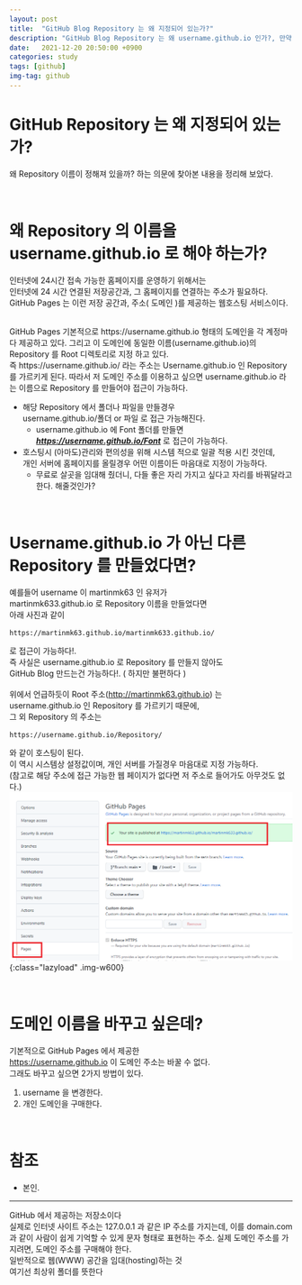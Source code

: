 ```yaml
---
layout: post
title:  "GitHub Blog Repository 는 왜 지정되어 있는가?"
description: "GitHub Blog Repository 는 왜 username.github.io 인가?, 만약 잘못 만들었다면?"
date:   2021-12-20 20:50:00 +0900
categories: study
tags: [github]
img-tag: github
---
```


# GitHub Repository 는 왜 지정되어 있는가?
왜 <span class="tooltip" id="id-1">Repository</span> 이름이 정해져 있을까? 하는 의문에 찾아본 내용을 정리해 보았다.

<br>

# 왜 Repository 의 이름을 username.github.io 로 해야 하는가? ###
인터넷에 24시간 접속 가능한 홈페이지를 운영하기 위해서는   
인터넷에 24 시간 연결된 저장공간과, 그 홈페이지를 연결하는 주소가 필요하다.  
GitHub Pages 는 이런 저장 공간과, 주소(
<span class="tooltip" id="id-2">도메인</span> )를 제공하는 
<span class="tooltip" id="id-3">웹호스팅</span> 서비스이다. 

<br>
GitHub Pages 기본적으로 https://username.github.io 형태의  
도메인을 각 계정마다 제공하고 있다.  
그리고 이 도메인에 동일한 이름(username.github.io)의  
 Repository 를 <span class="tooltip" id="id-4">Root</span> 디렉토리로 지정 하고 있다.  
 <br>
즉 https://username.github.io/ 라는 주소는  
 Username.github.io 인 Repository 를 가르키게 된다.  
따라서 저 도메인 주소를 이용하고 싶으면 username.github.io 라는  
 이름으로 Repository 를 만들어야 접근이 가능하다.  
 <br>

- 해당 Repository 에서 폴더나 파일을 만들경우  
 username.github.io/폴더 or 파일 로 접근 가능해진다.  
    - username.github.io 에 Font 폴더를 만들면  
     ***https://username.github.io/Font*** 로 접근이 가능하다.  
- 호스팅시 (아마도)관리와 편의성을 위해 시스템 적으로 일괄 적용 시킨 것인데,  
 개인 서버에 홈페이지를 올릴경우 어떤 이름이든 마음대로 지정이 가능하다.
  - 무료로 살곳을 임대해 줬더니, 다들 좋은 자리 가지고 싶다고 자리를 바꿔달라고 한다. 해줄것인가? 

<br>



# Username.github.io 가 아닌 다른 Repository 를 만들었다면? #
예를들어 username 이 martinmk63 인 유저가  
 martinmk633.github.io 로 Repository 이름을 만들었다면   
아래 사진과 같이  
```
https://martinmk63.github.io/martinmk633.github.io/
```
로 접근이 가능하다!.  
즉 사실은 username.github.io 로 Repository 를 만들지 않아도   
GitHub Blog 만드는건 가능하다!. ( 하지만 불편하다 )   
<br>
위에서 언급하듯이 Root 주소(http://martinmk63.github.io) 는   
username.github.io 인 Repository 를 가르키기 때문에,  
그 외 Repository 의 주소는    
```
https://username.github.io/Repository/
```
와 같이 호스팅이 된다.  
이 역시 시스템상 설정값이며, 개인 서버를 가질경우 마음대로 지정 가능하다.  
(참고로 해당 주소에 접근 가능한 웹 페이지가 없다면 저 주소로 들어가도 아무것도 없다.)  
![page-setting](/assets/img/post-img/start-github-github/github-page-setting.png){:class="lazyload" .img-w600} 

<br>


# 도메인 이름을 바꾸고 싶은데? #
기본적으로 GitHub Pages 에서 제공한  
https://username.github.io  이 도메인 주소는 바꿀 수 없다.  
그래도 바꾸고 싶으면 2가지 방법이 있다.  
1. username 을 변경한다.
2. 개인 도메인을 구매한다. 

<br>


# 참조
- 본인. 

<hr>
<div class="tooltip-desc">
  <div class="tooltip-description" id="desc-1">GitHub 에서 제공하는 저장소이다</div>
  <div class="tooltip-description" id="desc-2">실제로 인터넷 사이트 주소는 127.0.0.1 과 같은 IP 주소를 가지는데, 이를 domain.com 과 같이 사람이 쉽게 기억할 수 있게 문자 형태로 표현하는 주소.
  실제 도메인 주소를 가지려면, 도메인 주소를 구매해야 한다.</div>
  <div class="tooltip-description" id="desc-3">일반적으로 웹(WWW) 공간을 임대(hosting)하는 것</div> 
  <div class="tooltip-description" id="desc-4">여기선 최상위 폴더를 뜻한다</div>
</div>
